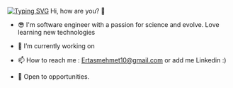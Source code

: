[![Typing SVG](https://readme-typing-svg.demolab.com?font=Fira+Code&weight=300&size=25&duration=2000&pause=1000&width=500&height=77&lines=I'm+Mehmet+Ertas;Software+Engineer+in+Turkey%F0%9F%A7%91%E2%80%8D%F0%9F%92%BB)](https://git.io/typing-svg)
Hi, how are you? 👋

* 😎 I'm software engineer with a passion for science and evolve. Love learning new technologies 

* 🌱 I’m currently working on

* 📫 How to reach me : Ertasmehmet10@gmail.com or add me Linkedin :)

* 👯 Open to opportunities.







